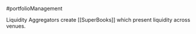 #portfolioManagement 

Liquidity Aggregators create [[SuperBooks]] which present liquidity across venues. 